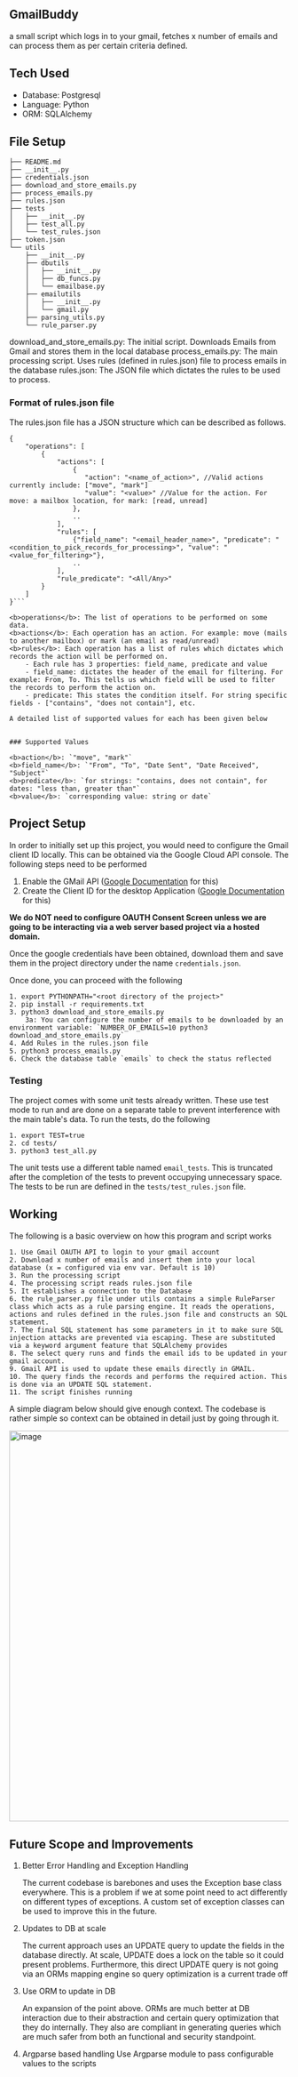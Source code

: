 ## GmailBuddy

a small script which logs in to your gmail, fetches x number of emails and can process them as per certain criteria defined.

## Tech Used
- Database: Postgresql
- Language: Python
- ORM: SQLAlchemy

## File Setup
```
├── README.md
├── __init__.py
├── credentials.json
├── download_and_store_emails.py
├── process_emails.py
├── rules.json
├── tests
│   ├── __init__.py
│   ├── test_all.py
│   └── test_rules.json
├── token.json
└── utils
    ├── __init__.py
    ├── dbutils
    │   ├── __init__.py
    │   ├── db_funcs.py
    │   └── emailbase.py
    ├── emailutils
    │   ├── __init__.py
    │   └── gmail.py
    ├── parsing_utils.py
    └── rule_parser.py
```

download_and_store_emails.py: The initial script. Downloads Emails from Gmail and stores them in the local database
process_emails.py: The main processing script. Uses rules (defined in rules.json) file to process emails in the database
rules.json: The JSON file which dictates the rules to be used to process.

### Format of rules.json file

The rules.json file has a JSON structure which can be described as follows.

```
{
    "operations": [
        {
            "actions": [
                {
                   "action": "<name_of_action>", //Valid actions currently include: ["move", "mark"]
                   "value": "<value>" //Value for the action. For move: a mailbox location, for mark: [read, unread]
                },
                ..
            ],
            "rules": [
                {"field_name": "<email_header_name>", "predicate": "<condition_to_pick_records_for_processing>", "value": "<value_for_filtering>"},
                ..
            ],
            "rule_predicate": "<All/Any>"
        }
    ]
}```

<b>operations</b>: The list of operations to be performed on some data.
<b>actions</b>: Each operation has an action. For example: move (mails to another mailbox) or mark (an email as read/unread)
<b>rules</b>: Each operation has a list of rules which dictates which records the action will be performed on. 
    - Each rule has 3 properties: field_name, predicate and value
    - field_name: dictates the header of the email for filtering. For example: From, To. This tells us which field will be used to filter the records to perform the action on.
    - predicate: This states the condition itself. For string specific fields - ["contains", "does not contain"], etc.

A detailed list of supported values for each has been given below


### Supported Values

<b>action</b>: `"move", "mark"`
<b>field_name</b>: `"From", "To", "Date Sent", "Date Received", "Subject"`
<b>predicate</b>: `for strings: "contains, does not contain", for dates: "less than, greater than"`
<b>value</b>: `corresponding value: string or date`
```

## Project Setup

In order to initially set up this project, you would need to configure the Gmail client ID locally. This can be obtained via the Google Cloud API console. The following steps need to be performed

1. Enable the GMail API ([Google Documentation](https://developers.google.com/workspace/gmail/api/quickstart/python#enable_the_api) for this)
2. Create the Client ID for the desktop Application ([Google Documentation](https://developers.google.com/workspace/gmail/api/quickstart/python#authorize_credentials_for_a_desktop_application) for this)

<b>We do NOT need to configure OAUTH Consent Screen unless we are going to be interacting via a web server based project via a hosted domain.</b>

Once the google credentials have been obtained, download them and save them in the project directory under the name `credentials.json`.

Once done, you can proceed with the following

```
1. export PYTHONPATH="<root directory of the project>"
2. pip install -r requirements.txt
3. python3 download_and_store_emails.py
    3a: You can configure the number of emails to be downloaded by an environment variable: `NUMBER_OF_EMAILS=10 python3 download_and_store_emails.py`
4. Add Rules in the rules.json file
5. python3 process_emails.py
6. Check the database table `emails` to check the status reflected
```

### Testing

The project comes with some unit tests already written. These use test mode to run and are done on a separate table to prevent interference with the main table's data. 
To run the tests, do the following

```
1. export TEST=true
2. cd tests/
3. python3 test_all.py
```

The unit tests use a different table named `email_tests`. This is truncated after the completion of the tests to prevent occupying unnecessary space. 
The tests to be run are defined in the `tests/test_rules.json` file.


## Working

The following is a basic overview on how this program and script works
```
1. Use Gmail OAUTH API to login to your gmail account
2. Download x number of emails and insert them into your local database (x = configured via env var. Default is 10)
3. Run the processing script
4. The processing script reads rules.json file
5. It establishes a connection to the Database
6. the rule_parser.py file under utils contains a simple RuleParser class which acts as a rule parsing engine. It reads the operations, actions and rules defined in the rules.json file and constructs an SQL statement.
7. The final SQL statement has some parameters in it to make sure SQL injection attacks are prevented via escaping. These are substituted via a keyword argument feature that SQLAlchemy provides
8. The select query runs and finds the email ids to be updated in your gmail account.
9. Gmail API is used to update these emails directly in GMAIL.
10. The query finds the records and performs the required action. This is done via an UPDATE SQL statement.
11. The script finishes running
```

A simple diagram below should give enough context. The codebase is rather simple so context can be obtained in detail just by going through it.

<img width="1183" height="703" alt="image" src="https://github.com/user-attachments/assets/37375fde-e64b-4e53-9fa7-523b3f417062" />


## Future Scope and Improvements

1. Better Error Handling and Exception Handling

   The current codebase is barebones and uses the Exception base class everywhere. This is a problem if we at some point need to act differently on different types of exceptions. A custom set of exception classes can be used to improve this in the future.
   
3. Updates to DB at scale

   The current approach uses an UPDATE query to update the fields in the database directly. At scale, UPDATE does a lock on the table so it could present problems. Furthermore, this direct UPDATE query is not going via an ORMs mapping engine so query optimization is a current trade off

5. Use ORM to update in DB

   An expansion of the point above. ORMs are much better at DB interaction due to their abstraction and certain query optimization that they do internally. They also are compliant in generating queries which are much safer from both an functional and security standpoint.

7. Argparse based handling
   Use Argparse module to pass configurable values to the scripts
